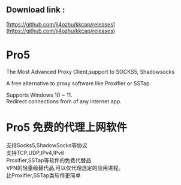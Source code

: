 ## Download link :

[https://github.com/ji4ozhu/kkcap/releases](https://github.com/ji4ozhu/kkcap/releases)


# Pro5
The Most Advanced Proxy Client,support to SOCKS5, Shadowsocks  

A free alternative to proxy software like Proxifier or SSTap.  

Supports  Windows 10 ~ 11.  
Redirect connections from of any internet app.  

# Pro5 免费的代理上网软件  
支持Socks5,ShadowSocks等协议  
支持TCP,UDP,IPv4,IPv6  
Proxifier,SSTap等软件的免费代替品  
VPN的轻量级替代品,可以仅代理选定的应用进程。  
比Proxifier,SSTap类软件更简单  


